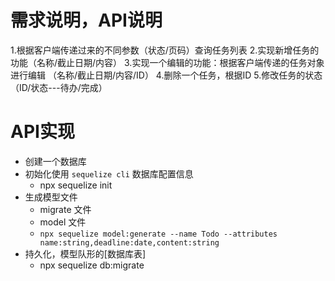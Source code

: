 <!--
 * @Description  : 
 * @Author       : pacino
 * @Date         : 2021-07-22 11:24:16
 * @LastEditTime : 2021-07-22 14:56:12
 * @LastEditors  : pacino
-->


# 需求说明，API说明

1.根据客户端传递过来的不同参数（状态/页码）查询任务列表
2.实现新增任务的功能（名称/截止日期/内容）
3.实现一个编辑的功能：根据客户端传递的任务对象进行编辑
    （名称/截止日期/内容/ID）
4.删除一个任务，根据ID
5.修改任务的状态（ID/状态---待办/完成）

# API实现
  - 创建一个数据库
  - 初始化使用 `sequelize cli` 数据库配置信息
    + npx sequelize init
  - 生成模型文件
    + migrate 文件
    + model 文件
    + `npx sequelize model:generate --name Todo --attributes name:string,deadline:date,content:string`
  - 持久化，模型队形的[数据库表]
    + npx sequelize db:migrate